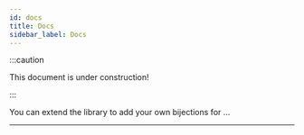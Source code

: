 ```yaml
---
id: docs
title: Docs
sidebar_label: Docs
---
```


:::caution

This document is under construction!

:::

You can extend the library to add your own bijections for ...

---

